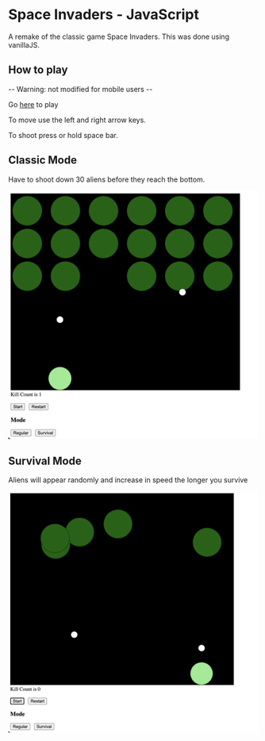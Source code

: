 # Space Invaders - JavaScript

A remake of the classic game Space Invaders. This was done using vanillaJS.

## How to play

-- Warning: not modified for mobile users --

Go [here](https://vikramsodhan.github.io/) to play

To move use the left and right arrow keys.

To shoot press or hold space bar.

## Classic Mode

Have to shoot down 30 aliens before they reach the bottom.

![Classic Mode Screenshot](Screenshots/Regular-Ex.png)

## Survival Mode

Aliens will appear randomly and increase in speed the longer you survive

![Classic Mode Screenshot](Screenshots/Survival-Ex.png)
